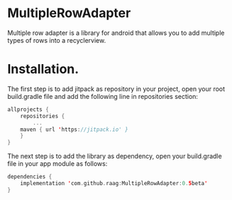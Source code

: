 # MultipleRowAdapter

Multiple row adapter is a library for android that allows you to add multiple types of rows into a recyclerview.

# Installation.

The first step is to add jitpack as repository in your project, open your root build.gradle file and add the following line in repositories section:

```kotlin
allprojects {
    repositories {
        ...
	maven { url 'https://jitpack.io' }
    }
}
```

The next step is to add the library as dependency, open your build.gradle file in your app module as follows:

```kotlin
dependencies {
    implementation 'com.github.raag:MultipleRowAdapter:0.5beta'
}
```
